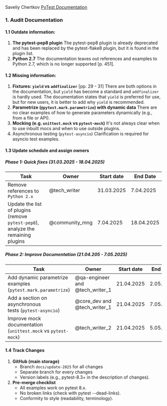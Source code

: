 Saveliy Chertkov
[PyTest Documentation](https://app.readthedocs.org/projects/pytest/downloads/pdf/latest/)
### **1. Audit Documentation**
#### 1.1 Outdate information:
1. **The pytest-pep8 plugin**
	The pytest-pep8 plugin is already deprecated and has been replaced by the pytest-flake8 plugin, but it is found in the plugin list.
2. **Python 2.7**
	The documentation leaves out references and examples to Python 2.7, which is no longer supported [p. 451].
#### 1.2 Missing information:
1. **Fixtures: `yield` vs `addfinalizer`** [pp. 29 - 31]
	There are both options in the documentation, but `yield` has become a standard and `addfinalizer` is hardly used. The documentation states that `yield` is preferred for use, but for new users, it is better to add why `yield` is recommended.
2. **Parametrize (`@pytest.mark.parametrize`) with dynamic data**
	There are no clear examples of how to generate parameters dynamically (e.g., from a file or API).
3. **Mocking (e.g. `unittest.mock` vs `pytest-mock`)**
	It's not always clear when to use inbuilt mocs and when to use outside plugins.
4. Asynchronous testing (`pytest-asyncio`)
	Clarification is required for asyncio test examples.
#### 1.3 Update schedule and assign owners
##### Phase 1: Quick fixes (31.03.2025 - 18.04.2025)

| Task                                                                             | Owner          | Start date | End Date   |
| -------------------------------------------------------------------------------- | -------------- | ---------- | ---------- |
| Remove references to `Python 2.x`                                                | @tech_writer   | 31.03.2025 | 7.04.2025  |
| Update the list of plugins (remove `pytest-pep8`), analyze the remaining plugins | @community_mng | 7.04.2025  | 18.04.2025 |

##### Phase 2: Improve Documentation (21.04.205 - 7.05.2025)

| Task                                                             | Owner                           | Start date | End Date  |
| ---------------------------------------------------------------- | ------------------------------- | ---------- | --------- |
| Add dynamic parametrize <br>examples (`pytest.mark.parametrize`) | @qa-engineer and @tech_writer_1 | 21.04.2025 | 2.05.2025 |
| Add a section on asynchronous <br>tests (`pytest-asyncio`)       | @core_dev and @tech_writer_1    | 21.04.2025 | 7.05.2025 |
| Improve mock documentation (`unittest.mock` vs `pytest-mock`)    | @tech_writer_2                  | 21.04.2025 | 5.05.2025 |
#### 1.4 Track Changes
1. **GitHub (main storage)**
	* Branch `docs/update-2025` for all changes 
	* Separate branch for every changes
	* Version labels (e.g., pytest-8.3+ in the description of changes).
2. **Pre-merge checklist**
	* All examples work on pytest 8.x.
	* No broken links (check with pytest --dead-links).
	* Conformity to style (readability, terminology).
